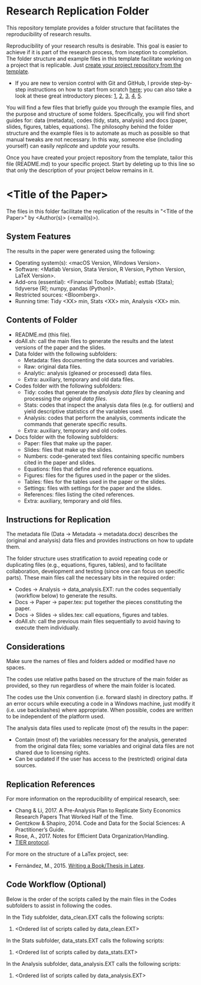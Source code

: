 # Research Replication Folder

This repository template provides a folder structure that facilitates the reproducibility of research results. 

Reproducibility of your research results is desirable. This goal is easier to achieve if it is part of the research process, from inception to completion. The folder structure and example files in this template facilitate working on a project that is replicable. Just [create your project repository from the template](https://docs.github.com/en/repositories/creating-and-managing-repositories/creating-a-repository-from-a-template#creating-a-repository-from-a-template).
- If you are new to version control with Git and GitHub, I provide step-by-step instructions on how to start from scratch [here](https://github.com/pavelsolis/Git-GitHub-Primer); you can also take a look at these great introductory pieces: [1](https://www.frankpinter.com/notes/git-for-economists-presentation.pdf), [2](https://www.sas.upenn.edu/~jesusfv/Chapter_HPC_5_Git.pdf), [3](https://rubygarage.org/blog/most-basic-git-commands-with-examples), [4](https://www.atlassian.com/git/tutorials/comparing-workflows/feature-branch-workflow), [5](https://nvie.com/posts/a-successful-git-branching-model/).

You will find a few files that briefly guide you through the example files, and the purpose and structure of some folders. Specifically, you will find short guides for: data (metadata), codes (tidy, stats, analysis) and docs (paper, slides, figures, tables, equations). The philosophy behind the folder structure and the example files is to automate as much as possible so that manual tweaks are not necessary. In this way, someone else (including yourself) can easily *replicate* and *update* your results.

Once you have created your project repository from the template, tailor this file (README.md) to your specific project. Start by deleting up to this line so that only the description of your project below remains in it.


# \<Title of the Paper\>

The files in this folder facilitate the replication of the results in "\<Title of the Paper\>" by \<Author(s)\> (\<email(s)\>).


## System Features
The results in the paper were generated using the following:
- Operating system(s): 	\<macOS Version, Windows Version\>.
- Software: 		\<Matlab Version, Stata Version, R Version, Python Version, LaTeX Version\>.
- Add-ons (essential): 	\<Financial Toolbox (Matlab); esttab (Stata); tidyverse (R); numpy, pandas (Python)\>.
- Restricted sources: 	\<Bloomberg\>.
- Running time: 	Tidy \<XX\> min, Stats \<XX\> min, Analysis \<XX\> min.


## Contents of Folder
- README.md (this file).
- doAll.sh: call the main files to generate the results and the latest versions of the paper and the slides.
- Data folder with the following subfolders:
	- Metadata: files documenting the data sources and variables.
	- Raw: original data files.
	- Analytic: analysis (gleaned or processed) data files.
	- Extra: auxiliary, temporary and old data files.
- Codes folder with the following subfolders:
	- Tidy: codes that generate the *analysis data files* by cleaning and processing the *original data files*.
	- Stats: codes that inspect the analysis data files (e.g. for outliers) and yield descriptive statistics of the variables used.
	- Analysis: codes that perform the analysis, comments indicate the commands that generate specific results.
	- Extra: auxiliary, temporary and old codes.
- Docs folder with the following subfolders:
	- Paper: files that make up the paper.
	- Slides: files that make up the slides.
	- Numbers: code-generated text files containing specific numbers cited in the paper and slides.
	- Equations: files that define and reference equations.
	- Figures: files for the figures used in the paper or the slides.
	- Tables: files for the tables used in the paper or the slides.
	- Settings: files with settings for the paper and the slides.
	- References: files listing the cited references.
	- Extra: auxiliary, temporary and old files.


## Instructions for Replication
The metadata file (Data -> Metadata -> metadata.docx) describes the (original and analysis) data files and provides instructions on how to update them.

The folder structure uses stratification to avoid repeating code or duplicating files (e.g., equations, figures, tables), and to facilitate collaboration, development and testing (since one can focus on specific parts). These main files call the necessary bits in the required order:
- Codes -> Analysis -> data_analysis.EXT: run the codes sequentially (workflow below) to generate the results.
- Docs -> Paper -> paper.tex: put together the pieces constituting the paper.
- Docs -> Slides -> slides.tex: call equations, figures and tables.
- doAll.sh: call the previous main files sequentially to avoid having to execute them individually.


## Considerations
Make sure the names of files and folders added or modified have *no* spaces.

The codes use relative paths based on the structure of the main folder as provided, so they run regardless of where the main folder is located.

The codes use the Unix convention (i.e. forward slash) in directory paths. If an error occurs while executing a code in a Windows machine, just modify it (i.e. use backslashes) where appropriate. When possible, codes are written to be independent of the platform used.

The analysis data files used to replicate (most of) the results in the paper:
- Contain (most of) the variables necessary for the analysis, generated from the original data files; some variables and original data files are not shared due to licensing rights.
- Can be updated if the user has access to the (restricted) original data sources.


## Replication References
For more information on the reproducibility of empirical research, see:
- Chang & Li, 2017. A Pre-Analysis Plan to Replicate Sixty Economics Research Papers That Worked Half of the Time.
- Gentzkow & Shapiro, 2014. Code and Data for the Social Sciences: A Practitioner’s Guide.
- Rose, A., 2017. Notes for Efficient Data Organization/Handling.
- [TIER protocol](http://www.projecttier.org/tier-protocol/).

For more on the structure of a LaTex project, see:
- Fernández, M., 2015. [Writing a Book/Thesis in Latex](https://youtu.be/Qjp-a2uZWZc?list=PLOxllPK04FfH5HHUlDPPyUGG-VvPWM5xT).


## Code Workflow (Optional)
Below is the order of the scripts called by the main files in the Codes subfolders to assist in following the codes.

In the Tidy subfolder, data_clean.EXT calls the following scripts:
1. \<Ordered list of scripts called by data_clean.EXT\>

In the Stats subfolder, data_stats.EXT calls the following scripts:
1. \<Ordered list of scripts called by data_stats.EXT\>

In the Analysis subfolder, data_analysis.EXT calls the following scripts:
1. \<Ordered list of scripts called by data_analysis.EXT\>